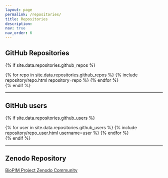 ```yaml
---
layout: page
permalink: /repositories/
title: Repositories
description: 
nav: true
nav_order: 6
---
```


## GitHub Repositories

{% if site.data.repositories.github_repos %}
<div class="repositories d-flex flex-wrap flex-md-row flex-column justify-content-between align-items-center">
  {% for repo in site.data.repositories.github_repos %}
    {% include repository/repo.html repository=repo %}
  {% endfor %}
</div>
{% endif %}

---

## GitHub users

{% if site.data.repositories.github_users %}
<div class="repositories d-flex flex-wrap flex-md-row flex-column justify-content-between align-items-center">
  {% for user in site.data.repositories.github_users %}
    {% include repository/repo_user.html username=user %}
  {% endfor %}
</div>
{% endif %}

---

## Zenodo Repository

<div class="repositories d-flex flex-wrap flex-md-row flex-column justify-content-between align-items-center">
	<a href="https://zenodo.org/communities/biopim/">BioPIM Project Zenodo Community</a>
</div>
